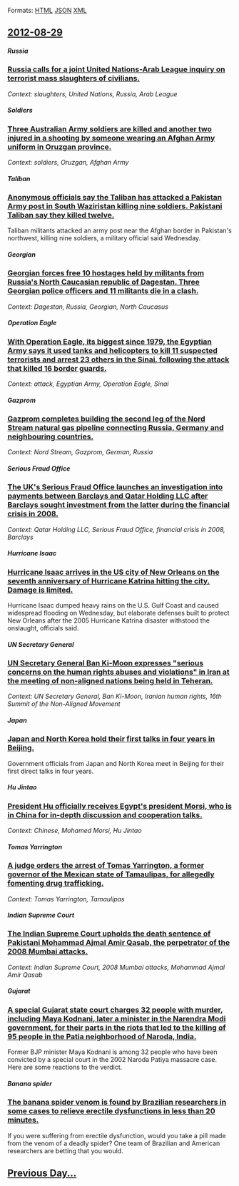 
Formats: [HTML](2012/08/29/index.html)  [JSON](2012/08/29/index.json)  [XML](2012/08/29/index.xml)  

## [2012-08-29](/news/2012/08/29/index.md)

##### Russia
### [Russia calls for a joint United Nations-Arab League inquiry on terrorist mass slaughters of civilians. ](/news/2012/08/29/russia-calls-for-a-joint-united-nations-arab-league-inquiry-on-terrorist-mass-slaughters-of-civilians.md)
_Context: slaughters, United Nations, Russia, Arab League_

##### Soldiers
### [Three Australian Army soldiers are killed and another two injured in a shooting by someone wearing an Afghan Army uniform in Oruzgan province. ](/news/2012/08/29/three-australian-army-soldiers-are-killed-and-another-two-injured-in-a-shooting-by-someone-wearing-an-afghan-army-uniform-in-oruzgan-provinc.md)
_Context: soldiers, Oruzgan, Afghan Army_

##### Taliban
### [Anonymous officials say the Taliban has attacked a Pakistan Army post in South Waziristan killing nine soldiers. Pakistani Taliban say they killed twelve. ](/news/2012/08/29/anonymous-officials-say-the-taliban-has-attacked-a-pakistan-army-post-in-south-waziristan-killing-nine-soldiers-pakistani-taliban-say-they.md)
Taliban militants attacked an army post near the Afghan border in Pakistan&#x27;s northwest, killing nine soldiers, a military official said Wednesday.

#####  Georgian
### [Georgian forces free 10 hostages held by militants from Russia's North Caucasian republic of Dagestan. Three Georgian police officers and 11 militants die in a clash. ](/news/2012/08/29/georgian-forces-free-10-hostages-held-by-militants-from-russia-s-north-caucasian-republic-of-dagestan-three-georgian-police-officers-and-11.md)
_Context: Dagestan, Russia,  Georgian, North Caucasus_

##### Operation Eagle
### [With Operation Eagle, its biggest since 1979, the Egyptian Army says it used tanks and helicopters to kill 11 suspected terrorists and arrest 23 others in the Sinai, following the attack that killed 16 border guards. ](/news/2012/08/29/with-operation-eagle-its-biggest-since-1979-the-egyptian-army-says-it-used-tanks-and-helicopters-to-kill-11-suspected-terrorists-and-arres.md)
_Context: attack, Egyptian Army, Operation Eagle, Sinai_

##### Gazprom
### [Gazprom completes building the second leg of the Nord Stream natural gas pipeline connecting Russia, Germany and neighbouring countries. ](/news/2012/08/29/gazprom-completes-building-the-second-leg-of-the-nord-stream-natural-gas-pipeline-connecting-russia-germany-and-neighbouring-countries.md)
_Context: Nord Stream, Gazprom, German, Russia_

##### Serious Fraud Office
### [The UK's Serious Fraud Office launches an investigation into payments between Barclays and Qatar Holding LLC after Barclays sought investment from the latter during the financial crisis in 2008. ](/news/2012/08/29/the-uk-s-serious-fraud-office-launches-an-investigation-into-payments-between-barclays-and-qatar-holding-llc-after-barclays-sought-investmen.md)
_Context: Qatar Holding LLC, Serious Fraud Office, financial crisis in 2008, Barclays_

##### Hurricane Isaac
### [Hurricane Isaac arrives in the US city of New Orleans on the seventh anniversary of Hurricane Katrina hitting the city. Damage is limited. ](/news/2012/08/29/hurricane-isaac-arrives-in-the-us-city-of-new-orleans-on-the-seventh-anniversary-of-hurricane-katrina-hitting-the-city-damage-is-limited.md)
Hurricane Isaac dumped heavy rains on the U.S. Gulf Coast and caused widespread flooding on Wednesday, but elaborate defenses built to protect New Orleans after the 2005 Hurricane Katrina disaster withstood the onslaught, officials said.

##### UN Secretary General
### [UN Secretary General Ban Ki-Moon expresses "serious concerns on the human rights abuses and violations" in Iran at the meeting of non-aligned nations being held in Teheran. ](/news/2012/08/29/un-secretary-general-ban-ki-moon-expresses-serious-concerns-on-the-human-rights-abuses-and-violations-in-iran-at-the-meeting-of-non-aligne.md)
_Context: UN Secretary General, Ban Ki-Moon, Iranian human rights, 16th Summit of the Non-Aligned Movement_

##### Japan
### [Japan and North Korea hold their first talks in four years in Beijing. ](/news/2012/08/29/japan-and-north-korea-hold-their-first-talks-in-four-years-in-beijing.md)
Government officials from Japan and North Korea meet in Beijing for their first direct talks in four years.

##### Hu Jintao
### [President Hu officially receives Egypt's president Morsi, who is in China for in-depth discussion and cooperation talks. ](/news/2012/08/29/president-hu-officially-receives-egypt-s-president-morsi-who-is-in-china-for-in-depth-discussion-and-cooperation-talks.md)
_Context: Chinese, Mohamed Morsi, Hu Jintao_

##### Tomas Yarrington
### [A judge orders the arrest of Tomas Yarrington, a former governor of the Mexican state of Tamaulipas, for allegedly fomenting drug trafficking. ](/news/2012/08/29/a-judge-orders-the-arrest-of-toma-s-yarrington-a-former-governor-of-the-mexican-state-of-tamaulipas-for-allegedly-fomenting-drug-trafficki.md)
_Context: Tomas Yarrington, Tamaulipas_

##### Indian Supreme Court
### [The Indian Supreme Court upholds the death sentence of Pakistani Mohammad Ajmal Amir Qasab, the perpetrator of the 2008 Mumbai attacks. ](/news/2012/08/29/the-indian-supreme-court-upholds-the-death-sentence-of-pakistani-mohammad-ajmal-amir-qasab-the-perpetrator-of-the-2008-mumbai-attacks.md)
_Context: Indian Supreme Court, 2008 Mumbai attacks, Mohammad Ajmal Amir Qasab_

##### Gujarat
### [A special Gujarat state court charges 32 people with murder, including Maya Kodnani, later a minister in the Narendra Modi government, for their parts in the riots that led to the killing of 95 people in the Patia neighborhood of Naroda, India. ](/news/2012/08/29/a-special-gujarat-state-court-charges-32-people-with-murder-including-maya-kodnani-later-a-minister-in-the-narendra-modi-government-for-t.md)
Former BJP minister Maya Kodnani is among 32 people who have been convicted by a special court in the 2002 Naroda Patiya massacre case. Here are some reactions to the verdict.

##### Banana spider
### [The banana spider venom is found by Brazilian researchers in some cases to relieve erectile dysfunctions in less than 20 minutes. ](/news/2012/08/29/the-banana-spider-venom-is-found-by-brazilian-researchers-in-some-cases-to-relieve-erectile-dysfunctions-in-less-than-20-minutes.md)
If you were suffering from erectile dysfunction, would you take a pill made from the venom of a deadly spider? One team of Brazilian and American researchers are betting that you would.

## [Previous Day...](/news/2012/08/28/index.md)

